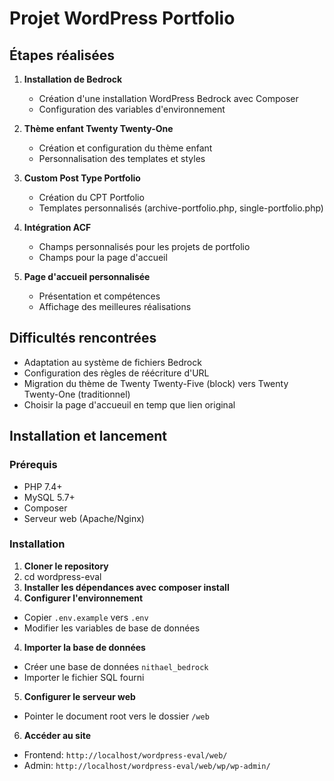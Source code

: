 # Projet WordPress Portfolio

## Étapes réalisées

1. **Installation de Bedrock**
   - Création d'une installation WordPress Bedrock avec Composer
   - Configuration des variables d'environnement

2. **Thème enfant Twenty Twenty-One**
   - Création et configuration du thème enfant
   - Personnalisation des templates et styles

3. **Custom Post Type Portfolio**
   - Création du CPT Portfolio 
   - Templates personnalisés (archive-portfolio.php, single-portfolio.php)

4. **Intégration ACF**
   - Champs personnalisés pour les projets de portfolio
   - Champs pour la page d'accueil

5. **Page d'accueil personnalisée**
   - Présentation et compétences
   - Affichage des meilleures réalisations

## Difficultés rencontrées

- Adaptation au système de fichiers Bedrock
- Configuration des règles de réécriture d'URL
- Migration du thème de Twenty Twenty-Five (block) vers Twenty Twenty-One (traditionnel)
- Choisir la page d'accueuil en temp que lien original

## Installation et lancement

### Prérequis
- PHP 7.4+
- MySQL 5.7+
- Composer
- Serveur web (Apache/Nginx)

### Installation

1. **Cloner le repository**
2. cd wordpress-eval
3. **Installer les dépendances avec composer install**
4. **Configurer l'environnement**
- Copier `.env.example` vers `.env`
- Modifier les variables de base de données

4. **Importer la base de données**
- Créer une base de données `nithael_bedrock`
- Importer le fichier SQL fourni

5. **Configurer le serveur web**
- Pointer le document root vers le dossier `/web`

6. **Accéder au site**
- Frontend: `http://localhost/wordpress-eval/web/`
- Admin: `http://localhost/wordpress-eval/web/wp/wp-admin/`


   

